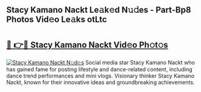 ## Stacy Kamano Nackt Le𝚊k𝚎d N𝚞𝚍es - Part-Bp8 Photos Vid𝚎o Le𝚊ks otLtc

# <h2><a href="http://fb07hr1.evod.top/?m=Stacy+Kamano+Nackt">🔗 👉🔴 Stacy Kamano Nackt Vid𝚎o Ph𝚘t𝚘s</a></h2>

[![Stacy Kamano Nackt N𝚞d𝚎s](https://i.imgur.com/8V9OHl7.gif)](http://fb07hr1.evod.top/?m=Stacy+Kamano+Nackt)
Social media star Stacy Kamano Nackt who has gained fame for posting lifestyle and dance-related content, including dance trend performances and mini vlogs. Visionary thinker Stacy Kamano Nackt, known for their innovative ideas and groundbreaking achievements. 
